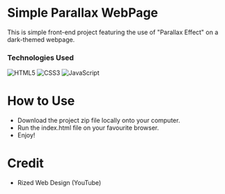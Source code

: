 # Simple Parallax WebPage

This is simple front-end project featuring the use of "Parallax Effect" on a dark-themed webpage.

### Technologies Used

![HTML5](https://img.shields.io/badge/html5-%23E34F26.svg?style=for-the-badge&logo=html5&logoColor=white)
![CSS3](https://img.shields.io/badge/css3-%231572B6.svg?style=for-the-badge&logo=css3&logoColor=white)
![JavaScript](https://img.shields.io/badge/javascript-%23323330.svg?style=for-the-badge&logo=javascript&logoColor=%23F7DF1E)

# How to Use

- Download the project zip file locally onto your computer.
- Run the index.html file on your favourite browser.
- Enjoy!

# Credit

- Rized Web Design (YouTube)
